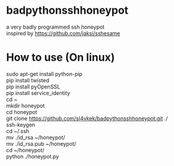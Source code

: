 # badpythonsshhoneypot
a very badly programmed ssh honeypot  <br />
inspired by https://github.com/jaksi/sshesame
# How to use (On linux)
sudo apt-get install python-pip <br />
pip install twisted <br />
pip install pyOpenSSL <br /> 
pip install service_identity <br />
cd ~ <br />
mkdir honeypot <br />
cd honeypot <br />
git clone https://github.com/sl4vkek/badpythonsshhoneypot.git ./ <br />
ssh-keygen <br />
cd ~/.ssh <br />
mv ./id_rsa ~/honeypot/ <br />
mv ./id_rsa.pub ~/honeypot/ <br />
cd ~/honeypot/ <br />
python ./honeypot.py <br />
